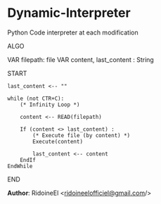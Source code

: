 # Dynamic-Interpreter
Python Code interpreter at each modification


ALGO

VAR filepath: file
VAR content, last_content : String

START

    last_content <-- ""
    
    while (not CTR+C):  
        (* Infinity Loop *)
        
        content <-- READ(filepath)
        
        If (content <> last_content) :
            (* Execute file (by content) *)
            Execute(content)
            
            last_content <-- content
        EndIf
    EndWhile
    
END

**Author**: RidoineEl <ridoineelofficiel@gmail.com/>
